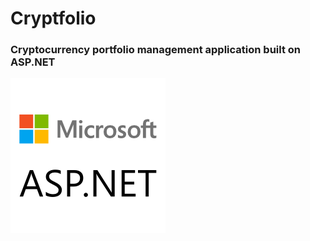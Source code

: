 # Cryptfolio	
### Cryptocurrency portfolio management application built on ASP.NET
![ASP Logo](./ASP_logo.png)
